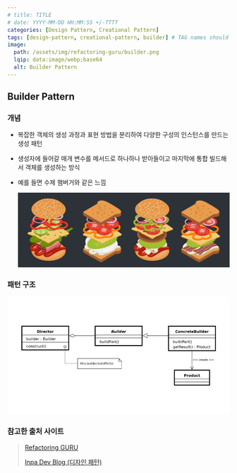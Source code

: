 ```yaml
---
# title: TITLE
# date: YYYY-MM-DD HH:MM:SS +/-TTTT
categories: [Design Pattern, Creational Pattern]
tags: [design-pattern, creational-pattern, builder] # TAG names should always be lowercase
image:
  path: /assets/img/refactoring-guru/builder.png
  lqip: data:image/webp;base64
  alt: Builder Pattern
---
```


## Builder Pattern

### 개념

- 복잡한 객체의 생성 과정과 표현 방법을 분리하여 다양한 구성의 인스턴스를 만드는 생성 패턴

- 생성자에 들어갈 매개 변수를 메서드로 하나하나 받아들이고 마지막에 통합 빌드해서 객체를 생성하는 방식

- 예를 들면 수제 햄버거와 같은 느낌

  ![builder_example](/assets/img/example/builder_example.png)

### 패턴 구조

![builder](/assets/img/structure/builder.png)

### 참고한 출처 사이트

> [Refactoring GURU](https://refactoring.guru/ko/design-patterns)
>
> [Inpa Dev Blog (디자인 패턴)](https://inpa.tistory.com/category/%EB%94%94%EC%9E%90%EC%9D%B8%20%ED%8C%A8%ED%84%B4)
